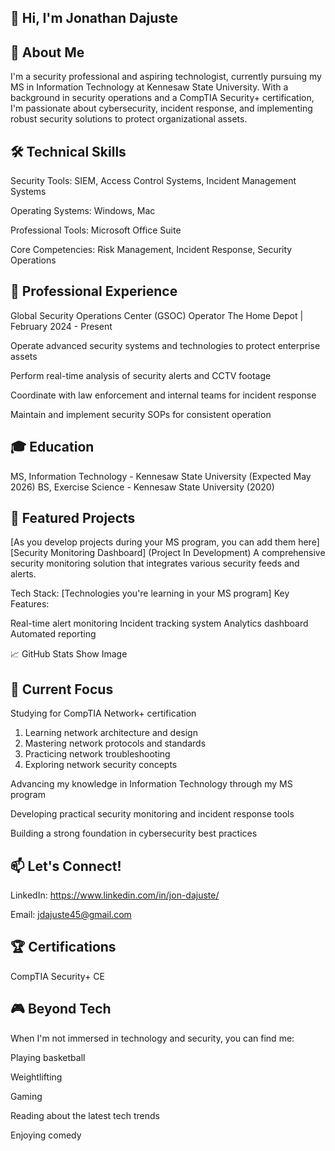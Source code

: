 ## 👋 Hi, I'm Jonathan Dajuste

## 🚀 About Me
I'm a security professional and aspiring technologist, currently pursuing my MS in Information Technology at Kennesaw State University. With a background in security operations and a CompTIA Security+ certification, I'm passionate about cybersecurity, incident response, and implementing robust security solutions to protect organizational assets.

## 🛠️ Technical Skills

Security Tools: SIEM, Access Control Systems, Incident Management Systems

Operating Systems: Windows, Mac

Professional Tools: Microsoft Office Suite

Core Competencies: Risk Management, Incident Response, Security Operations

## 💼 Professional Experience
Global Security Operations Center (GSOC) Operator
The Home Depot | February 2024 - Present

Operate advanced security systems and technologies to protect enterprise assets

Perform real-time analysis of security alerts and CCTV footage

Coordinate with law enforcement and internal teams for incident response

Maintain and implement security SOPs for consistent operation

## 🎓 Education

MS, Information Technology - Kennesaw State University (Expected May 2026)
BS, Exercise Science - Kennesaw State University (2020)

## 🔭 Featured Projects
[As you develop projects during your MS program, you can add them here]
[Security Monitoring Dashboard]
(Project In Development)
A comprehensive security monitoring solution that integrates various security feeds and alerts.

Tech Stack: [Technologies you're learning in your MS program]
Key Features:

Real-time alert monitoring
Incident tracking system
Analytics dashboard
Automated reporting



📈 GitHub Stats
Show Image

## 🎯 Current Focus

Studying for CompTIA Network+ certification

 1. Learning network architecture and design
 2. Mastering network protocols and standards
 3. Practicing network troubleshooting
 4. Exploring network security concepts

Advancing my knowledge in Information Technology through my MS program

Developing practical security monitoring and incident response tools

Building a strong foundation in cybersecurity best practices

## 📫 Let's Connect!

LinkedIn: https://www.linkedin.com/in/jon-dajuste/

Email: jdajuste45@gmail.com

## 🏆 Certifications

CompTIA Security+ CE

## 🎮 Beyond Tech
When I'm not immersed in technology and security, you can find me:

Playing basketball

Weightlifting

Gaming

Reading about the latest tech trends

Enjoying comedy


